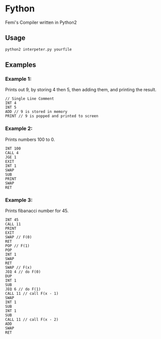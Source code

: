 # Fython

Femi's Compiler written in Python2

## Usage

```bash
python2 interpeter.py yourfile
```

## Examples

### Example 1:

Prints out 9, by storing 4 then 5, then adding them, and printing the result.

```
// Single Line Comment
INT 4
INT 5
ADD // 9 is stored in memory
PRINT // 9 is popped and printed to screen
```

### Example 2:

Prints numbers 100 to 0.

```
INT 100
CALL 4
JGE 1
EXIT
INT 1
SWAP
SUB
PRINT
SWAP
RET
```

### Example 3:

Prints fibanacci number for 45.

```
INT 45
CALL 11
PRINT
EXIT
SWAP // F(0)
RET
POP // F(1)
POP
INT 1
SWAP
RET
SWAP // F(x)
JEQ 4 // do F(0)
DUP
INT 1
SUB
JEQ 6 // do F(1)
CALL 11 // call F(x - 1)
SWAP
INT 1
SUB
INT 1
SUB
CALL 11 // call F(x - 2)
ADD
SWAP
RET
```
